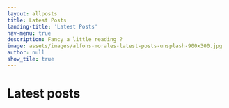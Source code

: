```yaml
---
layout: allposts
title: Latest Posts
landing-title: 'Latest Posts'
nav-menu: true
description: Fancy a little reading ?
image: assets/images/alfons-morales-latest-posts-unsplash-900x300.jpg
author: null
show_tile: true
---
```


<h1>Latest posts</h1>
